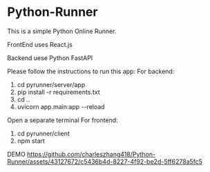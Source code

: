 # Python-Runner

This is a simple Python Online Runner.

FrontEnd uses React.js

Backend uese Python FastAPI

Please follow the instructions to run this app:
For backend:
1. cd pyrunner/server/app
2. pip install -r requirements.txt
4. cd ..
3. uvicorn app.main:app --reload

Open a separate terminal
For frontend:
1. cd pyrunner/client
2. npm start 


DEMO
https://github.com/charleszhang418/Python-Runner/assets/43127672/c5436b4d-8227-4f92-be2d-5ff6278a5fc5

